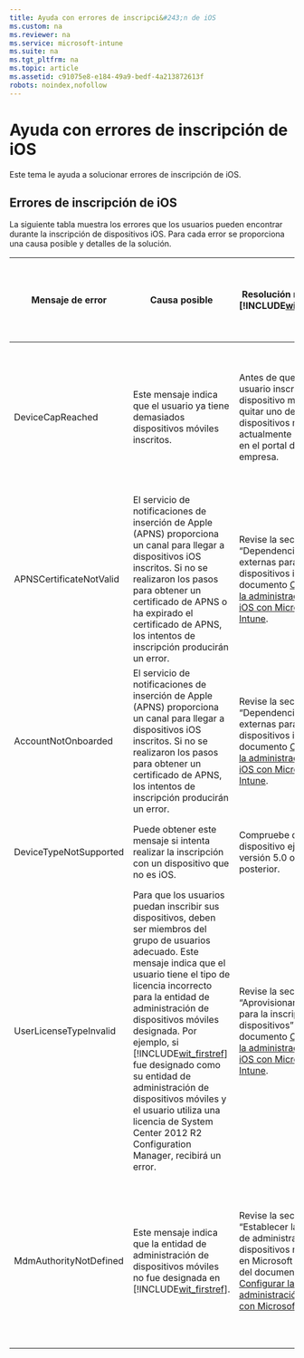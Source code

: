 ```yaml
---
title: Ayuda con errores de inscripci&#243;n de iOS
ms.custom: na
ms.reviewer: na
ms.service: microsoft-intune
ms.suite: na
ms.tgt_pltfrm: na
ms.topic: article
ms.assetid: c91075e8-e184-49a9-bedf-4a213872613f
robots: noindex,nofollow
---
```

# Ayuda con errores de inscripci&#243;n de iOS
Este tema le ayuda a solucionar errores de inscripción de iOS.

## Errores de inscripción de iOS
La siguiente tabla muestra los errores que los usuarios pueden encontrar durante la inscripción de dispositivos iOS. Para cada error se proporciona una causa posible y detalles de la solución.

|Mensaje de error|Causa posible|Resolución mediante [!INCLUDE[wit_firstref](../Token/wit_firstref_md.md)]|Resolución mediante System Center 2012 R2 Configuration Manager|
|--------------------|-----------------|-----------------------------------------------------------------------------|-------------------------------------------------------------------|
|DeviceCapReached|Este mensaje indica que el usuario ya tiene demasiados dispositivos móviles inscritos.|Antes de que el usuario inscriba otro dispositivo móvil, debe quitar uno de los dispositivos móviles actualmente inscritos en el portal de empresa.|Antes de que el usuario inscriba otro dispositivo móvil, debe quitar uno de los dispositivos móviles actualmente inscritos en el portal de empresa.|
|APNSCertificateNotValid|El servicio de notificaciones de inserción de Apple (APNS) proporciona un canal para llegar a dispositivos iOS inscritos. Si no se realizaron los pasos para obtener un certificado de APNS o ha expirado el certificado de APNS, los intentos de inscripción producirán un error.|Revise la sección “Dependencias externas para inscribir dispositivos iOS” del documento [Configurar la administración de iOS con Microsoft Intune](../Topic/Set-up-iOS-and-Mac-management-with-Microsoft-Intune.md).|Revise la sección “Dependencias externas para inscribir dispositivos iOS” del documento [Configurar la administración de iOS con Microsoft Intune](../Topic/Set-up-iOS-and-Mac-management-with-Microsoft-Intune.md).|
|AccountNotOnboarded|El servicio de notificaciones de inserción de Apple (APNS) proporciona un canal para llegar a dispositivos iOS inscritos. Si no se realizaron los pasos para obtener un certificado de APNS, los intentos de inscripción producirán un error.|Revise la sección “Dependencias externas para inscribir dispositivos iOS” del documento [Configurar la administración de iOS con Microsoft Intune](../Topic/Set-up-iOS-and-Mac-management-with-Microsoft-Intune.md).|Revise la sección “Dependencias externas para inscribir dispositivos iOS” del documento [Configurar la administración de iOS con Microsoft Intune](../Topic/Set-up-iOS-and-Mac-management-with-Microsoft-Intune.md).|
|DeviceTypeNotSupported|Puede obtener este mensaje si intenta realizar la inscripción con un dispositivo que no es iOS.|Compruebe que el dispositivo ejecuta iOS versión 5.0 o posterior.|Compruebe que el dispositivo ejecuta iOS versión 5.0 o posterior.|
|UserLicenseTypeInvalid|Para que los usuarios puedan inscribir sus dispositivos, deben ser miembros del grupo de usuarios adecuado. Este mensaje indica que el usuario tiene el tipo de licencia incorrecto para la entidad de administración de dispositivos móviles designada. Por ejemplo, si [!INCLUDE[wit_firstref](../Token/wit_firstref_md.md)] fue designado como su entidad de administración de dispositivos móviles y el usuario utiliza una licencia de System Center 2012 R2 Configuration Manager, recibirá un error.|Revise la sección “Aprovisionar usuarios para la inscripción de dispositivos” del documento [Configurar la administración de iOS con Microsoft Intune](../Topic/Set-up-iOS-and-Mac-management-with-Microsoft-Intune.md).|Revise la sección “Aprovisionar usuarios para la inscripción de dispositivos” del documento [Configurar la administración de iOS con Microsoft Intune](../Topic/Set-up-iOS-and-Mac-management-with-Microsoft-Intune.md).|
|MdmAuthorityNotDefined|Este mensaje indica que la entidad de administración de dispositivos móviles no fue designada en [!INCLUDE[wit_firstref](../Token/wit_firstref_md.md)].|Revise la sección “Establecer la entidad de administración de dispositivos móviles en Microsoft Intune” del documento [Configurar la administración de iOS con Microsoft Intune](../Topic/Set-up-iOS-and-Mac-management-with-Microsoft-Intune.md).|Revise la sección “Establecer la entidad de administración de dispositivos móviles en Microsoft Intune” del documento [Configurar la administración de iOS con Microsoft Intune](../Topic/Set-up-iOS-and-Mac-management-with-Microsoft-Intune.md).|
